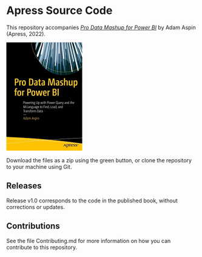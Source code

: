 # Apress Source Code

This repository accompanies [*Pro Data Mashup for Power BI*](https://www.apress.com/978-1-4842-8578-7) by Adam Aspin (Apress, 2022).

[comment]: #cover
![Cover image](9781484285770.jpg)

Download the files as a zip using the green button, or clone the repository to your machine using Git.

## Releases

Release v1.0 corresponds to the code in the published book, without corrections or updates.

## Contributions

See the file Contributing.md for more information on how you can contribute to this repository.